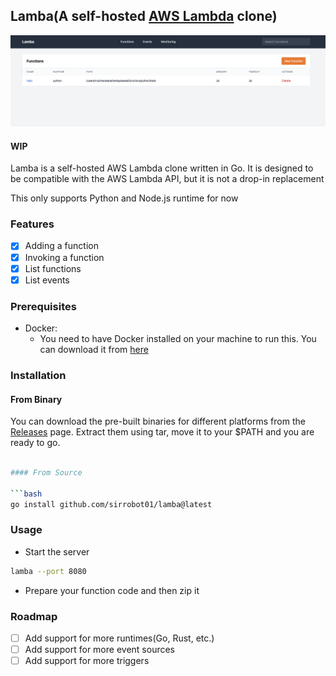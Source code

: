 ## Lamba(A self-hosted [AWS Lambda](https://aws.amazon.com/lambda/) clone)

![Home](docs/images/home.png)

#### WIP

Lamba is a self-hosted AWS Lambda clone written in Go. It is designed to be compatible with the AWS Lambda API, but it is not a drop-in replacement

This only supports Python and Node.js runtime for now

### Features

- [x] Adding a function
- [x] Invoking a function
- [x] List functions
- [x] List events

### Prerequisites

- Docker: 
  - You need to have Docker installed on your machine to run this. You can download it from [here](https://docs.docker.com/get-docker/)


### Installation


#### From Binary

You can download the pre-built binaries for different platforms from the [Releases](https://github.com/sirrobot01/lamba/releases/) page. Extract them using tar, move it to your $PATH and you are ready to go.

```bash

#### From Source

```bash
go install github.com/sirrobot01/lamba@latest
```

### Usage

- Start the server

```bash
lamba --port 8080
```


- Prepare your function code and then zip it

### Roadmap

- [ ] Add support for more runtimes(Go, Rust, etc.)
- [ ] Add support for more event sources
- [ ] Add support for more triggers